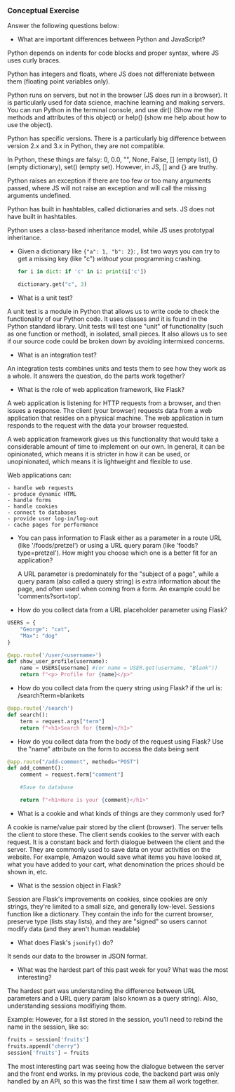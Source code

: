 ### Conceptual Exercise

Answer the following questions below:

- What are important differences between Python and JavaScript?

Python depends on indents for code blocks and proper syntax, where JS uses curly braces.

Python has integers and floats, where JS does not differeniate between them (floating point variables only).

Python runs on servers, but not in the browser (JS does run in a browser). It is particularly used for data science, machine learning and making servers. You can run Python in the terminal console, and use dir() (Show me the methods and attributes of this object) or help() (show me help about how to use the object).

Python has specific versions. There is a particularly big difference between version 2.x and 3.x in Python, they are not compatible.

In Python, these things are falsy: 0, 0.0, "", None, False, [] (empty list), {} (empty dictionary), set() (empty set). However, in JS, [] and {} are truthy.

Python raises an exception if there are too few or too many arguments passed, where JS will not raise an exception and will call the missing arguments undefined.

Python has built in hashtables, called dictionaries and sets. JS does not have built in hashtables.

Python uses a class-based inheritance model, while JS uses prototypal inheritance. 

- Given a dictionary like ``{"a": 1, "b": 2}``: , list two ways you 
  can try to get a missing key (like "c") *without* your programming 
  crashing.
  
  ```python
  for i in dict: if 'c' in i: print(i['c'])
  ```
  
  ```python
  dictionary.get("c", 3)
	```
- What is a unit test?

A unit test is a module in Python that allows us to write code to check the functionality of our Python code. It uses classes and it is found in the Python standard library. Unit tests will test one "unit" of functionality (such as one function or method), in isolated, small pieces. It also allows us to see if our source code could be broken down by avoiding intermixed concerns.

- What is an integration test?

An integration tests combines units and tests them to see how they work as a whole. It answers the question, do the parts work together? 

- What is the role of web application framework, like Flask?

A web application is listening for HTTP requests from a browser, and then issues a response. The client (your browser) requests data from a web application that resides on a physical machine. The web application in turn responds to the request with the data your browser requested.

A web application framework gives us this functionality that would take a considerable amount of time to implement on our own. In general, it can be opinionated, which means it is stricter in how it can be used, or unopinionated, which means it is lightweight and flexible to use. 

Web applications can:

	- handle web requests
	- produce dynamic HTML
	- handle forms
	- handle cookies
	- connect to databases
	- provide user log-in/log-out
	- cache pages for performance

- You can pass information to Flask either as a parameter in a route URL
  (like '/foods/pretzel') or using a URL query param (like
  'foods?type=pretzel'). How might you choose which one is a better fit
  for an application?
  
  A URL parameter is predominately for the "subject of a page", while a query param (also called a query string) is extra information about the page, and often used when coming from a form. An example could be 'comments?sort=top'.

- How do you collect data from a URL placeholder parameter using Flask?

```python
USERS = {
	"George": "cat",
	"Max": "dog"
}

@app.route('/user/<username>')
def show_user_profile(username):
	name = USERS[username] #(or name = USER.get(username, "Blank"))
	return f"<p> Profile for {name}</p>"
```
- How do you collect data from the query string using Flask?
if the url is: /search?term=blankets
```python
@app.route('/search')
def search():
	term = request.args["term"]
	return f"<h1>Search for {term}</h1>"
```
- How do you collect data from the body of the request using Flask?
Use the "name" attribute on the form to access the data being sent
```python
@app.route("/add-comment", methods="POST")
def add_comment():
	comment = request.form["comment"]

	#Save to database

	return f"<h1>Here is your {comment}</h1>"
```
- What is a cookie and what kinds of things are they commonly used for?

A cookie is name/value pair stored by the client (browser). The server tells the client to store these. The client sends cookies to the server with each request. It is a constant back and forth dialogue between the client and the server. They are commonly used to save data on your activities on the website. For example, Amazon would save what items you have looked at, what you have added to your cart, what denomination the prices should be shown in, etc. 

- What is the session object in Flask?

Session are Flask's improvements on cookies, since cookies are only strings, they're limited to a small size, and generally low-level. Sessions function like a dictionary. They contain the info for the current browser, preserve type (lists stay lists), and they are "signed" so users cannot modify data (and they aren't human readable)

- What does Flask's `jsonify()` do?

It sends our data to the browser in JSON format.

- What was the hardest part of this past week for you?
  What was the most interesting?
  
The hardest part was understanding the difference between URL parameters and a URL query param (also known as a query string). Also, understanding sessions modifiying them. 

Example: 
However, for a list stored in the session, you’ll need to rebind the name in the session, like so:
```python
fruits = session['fruits']
fruits.append("cherry")
session['fruits'] = fruits
```
The most interesting part was seeing how the dialogue between the server and the front end works. In my previous code, the backend part was only handled by an API, so this was the first time I saw them all work together.
